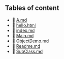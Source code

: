 ## Tables of content
- 🤣 [A.md](./A.md)
- 🤣 [hello.html](./hello.html)
- 🤣 [index.md](./index.md)
- 🤣 [Main.md](./Main.md)
- 🤣 [ObjectDemo.md](./ObjectDemo.md)
- 🤣 [Readme.md](./Readme.md)
- 🤣 [SubClass.md](./SubClass.md)
